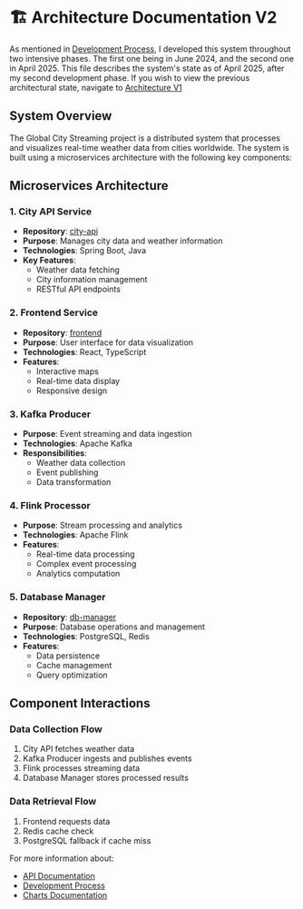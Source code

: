 # 🏗️ Architecture Documentation V2

As mentioned in [Development Process](), I developed this system throughout two intensive phases. The first one being in June 2024, and the second one in April 2025. This file describes the system's state as of April 2025, after my second development phase. If you wish to view the previous architectural state, navigate to [Architecture V1](README-ARCHITECTURE-V1.md)


## System Overview
The Global City Streaming project is a distributed system that processes and visualizes real-time weather data from cities worldwide. The system is built using a microservices architecture with the following key components:

## Microservices Architecture

### 1. City API Service
- **Repository**: [city-api](https://github.com/joel0/city-api)
- **Purpose**: Manages city data and weather information
- **Technologies**: Spring Boot, Java
- **Key Features**:
  - Weather data fetching
  - City information management
  - RESTful API endpoints

### 2. Frontend Service
- **Repository**: [frontend](https://github.com/joel0/frontend)
- **Purpose**: User interface for data visualization
- **Technologies**: React, TypeScript
- **Features**:
  - Interactive maps
  - Real-time data display
  - Responsive design

### 3. Kafka Producer
- **Purpose**: Event streaming and data ingestion
- **Technologies**: Apache Kafka
- **Responsibilities**:
  - Weather data collection
  - Event publishing
  - Data transformation

### 4. Flink Processor
- **Purpose**: Stream processing and analytics
- **Technologies**: Apache Flink
- **Features**:
  - Real-time data processing
  - Complex event processing
  - Analytics computation

### 5. Database Manager
- **Repository**: [db-manager](https://github.com/joel0/db-manager)
- **Purpose**: Database operations and management
- **Technologies**: PostgreSQL, Redis
- **Features**:
  - Data persistence
  - Cache management
  - Query optimization


## Component Interactions

### Data Collection Flow
1. City API fetches weather data
2. Kafka Producer ingests and publishes events
3. Flink processes streaming data
4. Database Manager stores processed results

### Data Retrieval Flow
1. Frontend requests data
2. Redis cache check
3. PostgreSQL fallback if cache miss


For more information about:
- [API Documentation](./README-API.md)
- [Development Process](./README-DEVELOPMENT-PROCESS.md)
- [Charts Documentation](./README-CHARTS.md)